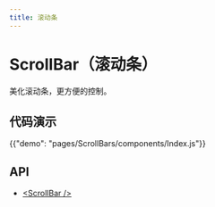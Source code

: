 ```yaml
---
title: 滚动条
---
```


# ScrollBar（滚动条）

<p class="description">美化滚动条，更方便的控制。</p>

## 代码演示

{{"demo": "pages/ScrollBars/components/Index.js"}}

## API

- [&lt;ScrollBar /&gt;](/drug-ui/api/scroll-bar)
